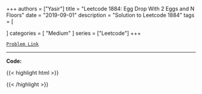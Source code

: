 
+++
authors = ["Yasir"]
title = "Leetcode 1884: Egg Drop With 2 Eggs and N Floors"
date = "2019-09-01"
description = "Solution to Leetcode 1884"
tags = [
    
]
categories = [
    "Medium"
]
series = ["Leetcode"]
+++



[`Problem Link`](https://leetcode.com/problems/egg-drop-with-2-eggs-and-n-floors/description/)

---

**Code:**

{{< highlight html >}}

{{< /highlight >}}

